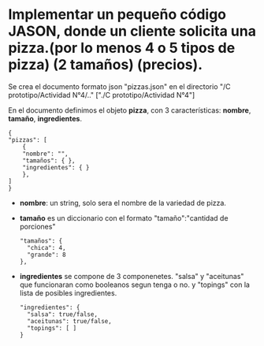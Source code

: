 # Implementar  un  pequeño  código  JASON,  donde  un  cliente  solicita  una pizza.(por lo menos 4 o 5 tipos de pizza) (2 tamaños) (precios).

Se crea el documento formato json "pizzas.json" en el directorio "/C prototipo/Actividad N°4/.." ["./C prototipo/Actividad N°4"]

En el documento definimos el objeto **pizza**, con 3 características: **nombre**, **tamaño**, **ingredientes**.

    {
    "pizzas": [
        {
        "nombre": "",
        "tamaños": { },
        "ingredientes": { }
        },
    ]
    }

- **nombre**: un string, solo sera el nombre de la variedad de pizza.

- **tamaño** es un diccionario con el formato "tamaño":"cantidad de porciones"

      "tamaños": {
        "chica": 4,
        "grande": 8
      },

- **ingredientes** se compone de 3 componenetes. "salsa" y "aceitunas" que funcionaran como booleanos segun tenga o no. y "topings" con la lista de posibles ingredientes.

      "ingredientes": {
        "salsa": true/false,
        "aceitunas": true/false,
        "topings": [ ]
      }
